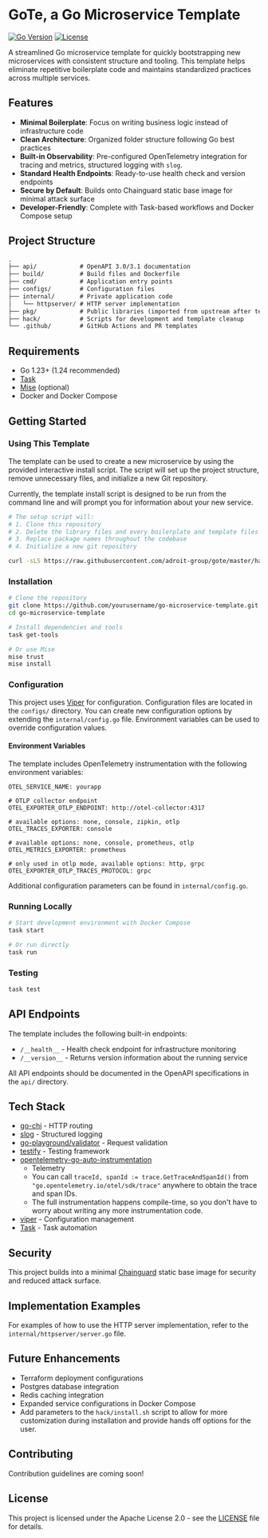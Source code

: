 # GoTe, a Go Microservice Template

[![Go Version](https://img.shields.io/badge/Go-1.24%2B-blue.svg)](https://golang.org/doc/devel/release.html)
[![License](https://img.shields.io/badge/License-Apache%202.0-blue.svg)](LICENSE)

A streamlined Go microservice template for quickly bootstrapping new microservices with consistent structure and tooling. This template helps eliminate repetitive boilerplate code and maintains standardized practices across multiple services.

## Features

- **Minimal Boilerplate**: Focus on writing business logic instead of infrastructure code
- **Clean Architecture**: Organized folder structure following Go best practices
- **Built-in Observability**: Pre-configured OpenTelemetry integration for tracing and metrics, structured logging with `slog`.
- **Standard Health Endpoints**: Ready-to-use health check and version endpoints
- **Secure by Default**: Builds onto Chainguard static base image for minimal attack surface
- **Developer-Friendly**: Complete with Task-based workflows and Docker Compose setup

## Project Structure

```txt
.
├── api/            # OpenAPI 3.0/3.1 documentation
├── build/          # Build files and Dockerfile
├── cmd/            # Application entry points
├── configs/        # Configuration files
├── internal/       # Private application code
│   └── httpserver/ # HTTP server implementation
├── pkg/            # Public libraries (imported from upstream after templating)
├── hack/           # Scripts for development and template cleanup
└── .github/        # GitHub Actions and PR templates
```

## Requirements

- Go 1.23+ (1.24 recommended)
- [Task](https://taskfile.dev/)
- [Mise](https://github.com/jdx/mise) (optional)
- Docker and Docker Compose

## Getting Started

### Using This Template

The template can be used to create a new microservice by using the provided interactive install script.
The script will set up the project structure, remove unnecessary files, and initialize a new Git repository.

Currently, the template install script is designed to be run from the command line and will prompt you for information about your new service.

```bash
# The setup script will:
# 1. Clone this repository
# 2. Delete the library files and every boilerplate and template files
# 3. Replace package names throughout the codebase
# 4. Initialize a new git repository

curl -sLS https://raw.githubusercontent.com/adroit-group/gote/master/hack/install.sh | bash
```

### Installation

```bash
# Clone the repository
git clone https://github.com/yourusername/go-microservice-template.git
cd go-microservice-template

# Install dependencies and tools
task get-tools

# Or use Mise
mise trust
mise install
```

### Configuration

This project uses [Viper](https://github.com/spf13/viper) for configuration. Configuration files are located in the `configs/` directory.
You can create new configuration options by extending the `internal/config.go` file.
Environment variables can be used to override configuration values.

#### Environment Variables

The template includes OpenTelemetry instrumentation with the following environment variables:

```env
OTEL_SERVICE_NAME: yourapp

# OTLP collector endpoint
OTEL_EXPORTER_OTLP_ENDPOINT: http://otel-collector:4317

# available options: none, console, zipkin, otlp
OTEL_TRACES_EXPORTER: console

# available options: none, console, prometheus, otlp
OTEL_METRICS_EXPORTER: prometheus

# only used in otlp mode, available options: http, grpc
OTEL_EXPORTER_OTLP_TRACES_PROTOCOL: grpc
```

Additional configuration parameters can be found in `internal/config.go`.

### Running Locally

```bash
# Start development environment with Docker Compose
task start

# Or run directly
task run
```

### Testing

```bash
task test
```

## API Endpoints

The template includes the following built-in endpoints:

- `/__health__` - Health check endpoint for infrastructure monitoring
- `/__version__` - Returns version information about the running service

All API endpoints should be documented in the OpenAPI specifications in the `api/` directory.

## Tech Stack

- [go-chi](https://github.com/go-chi/chi) - HTTP routing
- [slog](https://pkg.go.dev/log/slog) - Structured logging
- [go-playground/validator](https://github.com/go-playground/validator) - Request validation
- [testify](https://github.com/stretchr/testify) - Testing framework
- [opentelemetry-go-auto-instrumentation](https://github.com/alibaba/opentelemetry-go-auto-instrumentation)
  - Telemetry
  - You can call `traceId, spanId := trace.GetTraceAndSpanId()` from `"go.opentelemetry.io/otel/sdk/trace"` anywhere to obtain the trace and span IDs.
  - The full instrumentation happens compile-time, so you don't have to worry about writing any more instrumentation code.
- [viper](https://github.com/spf13/viper) - Configuration management
- [Task](https://taskfile.dev/) - Task automation

## Security

This project builds into a minimal [Chainguard](https://www.chainguard.dev/) static base image for security and reduced attack surface.

## Implementation Examples

For examples of how to use the HTTP server implementation, refer to the `internal/httpserver/server.go` file.

## Future Enhancements

- Terraform deployment configurations
- Postgres database integration
- Redis caching integration
- Expanded service configurations in Docker Compose
- Add parameters to the `hack/install.sh` script to allow for more customization during installation and provide hands off options for the user.

## Contributing

Contribution guidelines are coming soon!

## License

This project is licensed under the Apache License 2.0 - see the [LICENSE](LICENSE) file for details.
